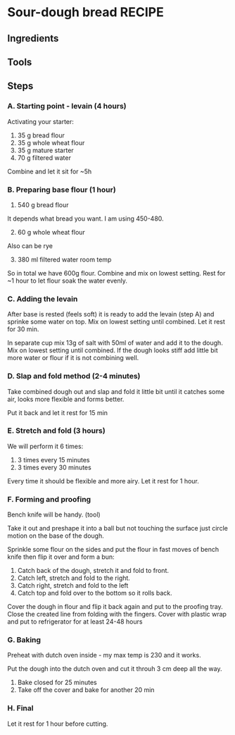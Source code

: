 # Sour-dough bread RECIPE

## Ingredients

## Tools

## Steps
### A. Starting point - levain (4 hours)

Activating your starter:

1. 35 g bread flour
2. 35 g whole wheat flour
3. 35 g mature starter
4. 70 g filtered water

Combine and let it sit for ~5h

### B. Preparing base flour (1 hour)

1. 540 g bread flour

It depends what bread you want. I am using 450-480.

2. 60 g whole wheat flour

Also can be rye

3. 380 ml filtered water room temp

So in total we have 600g flour. Combine and mix on lowest setting. Rest for ~1 hour to let flour soak the water evenly.

### C. Adding the levain

After base is rested (feels soft) it is ready to add the levain (step A) and sprinke some water on top. Mix on lowest setting until combined. Let it rest for 30 min.

In separate cup mix 13g of salt with 50ml of water and add it to the dough. Mix on lowest setting until combined. If the dough looks stiff add little bit more water or flour if it is not combining well.

### D. Slap and fold method (2-4 minutes)

Take combined dough out and slap and fold it little bit until it catches some air, looks more flexible and forms better.

Put it back and let it rest for 15 min

### E. Stretch and fold (3 hours)

We will perform it 6 times:

1. 3 times every 15 minutes
2. 3 times every 30 minutes

Every time it should be flexible and more airy. Let it rest for 1 hour.

### F. Forming and proofing

Bench knife will be handy. (tool)

Take it out and preshape it into a ball but not touching the surface just circle motion on the base of the dough.

Sprinkle some flour on the sides and put the flour in fast moves of bench knife then flip it over and form a bun:

1. Catch back of the dough, stretch it and fold to front.
2. Catch left, stretch and fold to the right.
3. Catch right, stretch and fold to the left
4. Catch top and fold over to the bottom so it rolls back.

Cover the dough in flour and flip it back again and put to the proofing tray. Close the created line from folding with the fingers. Cover with plastic wrap and put to refrigerator for at least 24-48 hours


### G. Baking

Preheat with dutch oven inside - my max temp is 230 and it works.

Put the dough into the dutch oven and cut it throuh 3 cm deep all the way.

1. Bake closed for 25 minutes
2. Take off the cover and bake for another 20 min

### H. Final

Let it rest for 1 hour before cutting.